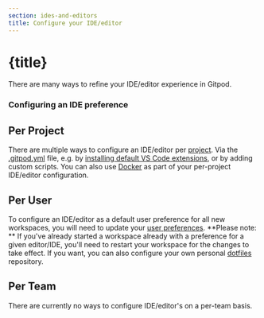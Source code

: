 ```yaml
---
section: ides-and-editors
title: Configure your IDE/editor
---
```


<script context="module">
  export const prerender = true;
</script>

# {title}

There are many ways to refine your IDE/editor experience in Gitpod.

### Configuring an IDE preference

## Per Project

There are multiple ways to configure an IDE/editor per [project](/docs/teams-and-projects). Via the [.gitpod.yml](/docs/config-gitpod-file) file, e.g. by [installing default VS Code extensions](/docs/ides-and-editors/vscode-extensions), or by adding custom scripts. You can also use [Docker](/docs/config-docker) as part of your per-project IDE/editor configuration.

## Per User

To configure an IDE/editor as a default user preference for all new workspaces, you will need to update your [user preferences](https://gitpod.io/preferences). **Please note: ** If you've already started a workspace already with a preference for a given editor/IDE, you'll need to restart your workspace for the changes to take effect. If you want, you can also configure your own personal [dotfiles](/docs/config-dotfiles) repository.

## Per Team

There are currently no ways to configure IDE/editor's on a per-team basis.
